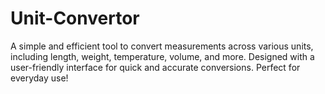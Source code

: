 # Unit-Convertor
A simple and efficient tool to convert measurements across various units, including length, weight, temperature, volume, and more. Designed with a user-friendly interface for quick and accurate conversions. Perfect for everyday use!
